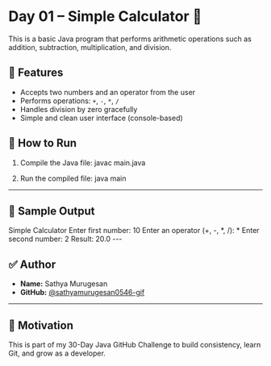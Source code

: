 # Day 01 – Simple Calculator 🧮

This is a basic Java program that performs arithmetic operations such as addition, subtraction, multiplication, and division.

## 📝 Features

- Accepts two numbers and an operator from the user
- Performs operations: `+`, `-`, `*`, `/`
- Handles division by zero gracefully
- Simple and clean user interface (console-based)

## 🚀 How to Run

1. Compile the Java file:
javac main.java

2. Run the compiled file:
java main 
---

## 📝 Sample Output

Simple Calculator
Enter first number: 10
Enter an operator (+, -, *, /): *
Enter second number: 2
Result: 20.0 ---


## ✅ Author

- **Name:** Sathya Murugesan  
- **GitHub:** [@sathyamurugesan0546-gif](https://github.com/sathyamurugesan0546-gif)

---
## 🌟 Motivation

This is part of my 30-Day Java GitHub Challenge to build consistency, learn Git, and grow as a developer.
